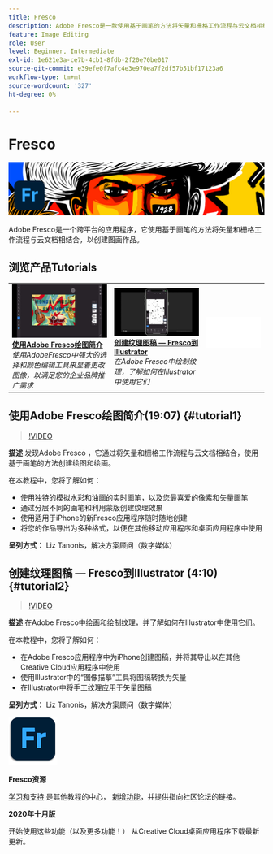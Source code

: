 ```yaml
---
title: Fresco
description: Adobe Fresco是一款使用基于画笔的方法将矢量和栅格工作流程与云文档相结合的跨平台绘图和绘画应用程序
feature: Image Editing
role: User
level: Beginner, Intermediate
exl-id: 1e621e3a-ce7b-4cb1-8fdb-2f20e70be017
source-git-commit: e39efe0f7afc4e3e970ea7f2df57b51bf17123a6
workflow-type: tm+mt
source-wordcount: '327'
ht-degree: 0%

---
```


# Fresco

![教程主图](../assets/Fresco.jpg)

Adobe Fresco是一个跨平台的应用程序，它使用基于画笔的方法将矢量和栅格工作流程与云文档相结合，以创建图画作品。

## 浏览产品Tutorials

<table style="table-layout:fixed">
<tr>
 <td>
   <a href="fresco.md#tutorial1">
      <img alt="使用Adobe Fresco绘图简介" src="../assets/fresco_drawingPaintingIntro_tanonis_thumbnail.jpg" />
   </a>
    <div>
   <a href="fresco.md#tutorial1"><strong>使用Adobe Fresco绘图简介</strong></a>
    </div>
    <em>使用AdobeFresco中强大的选择和颜色编辑工具来显着更改图像，以满足您的企业品牌推广需求</em>
    <br>
  </td>
  <td>
   <a href="fresco.md#tutorial2">
      <img alt="创建纹理图稿 — Fresco到Illustrator" src="../assets/fresco_textureToVector_tanonis_thumbnail.jpg" />
   </a>
    <div>
   <a href="fresco.md#tutorial2"><strong>创建纹理图稿 — Fresco到Illustrator</strong></a>
    </div>
    <em>在Adobe Fresco中绘制纹理，了解如何在Illustrator中使用它们</em>
    <br>
  </td>
  <td>
    <img alt="间隔物" src="../assets/Whitespacer.png" />
    <div>
    <br>
  </td>
</tr>
</table>

## 使用Adobe Fresco绘图简介(19:07) {#tutorial1}

>[!VIDEO](https://video.tv.adobe.com/v/326946?hidetitle=true)

**描述**
发现Adobe Fresco ，它通过将矢量和栅格工作流程与云文档相结合，使用基于画笔的方法创建绘图和绘画。

在本教程中，您将了解如何：
* 使用独特的模拟水彩和油画的实时画笔，以及您最喜爱的像素和矢量画笔
* 通过分层不同的画笔和利用蒙版创建纹理效果
* 使用适用于iPhone的新Fresco应用程序随时随地创建
* 将您的作品导出为多种格式，以便在其他移动应用程序和桌面应用程序中使用

**呈列方式：**
Liz Tanonis，解决方案顾问（数字媒体）

## 创建纹理图稿 — Fresco到Illustrator (4:10) {#tutorial2}

>[!VIDEO](https://video.tv.adobe.com/v/326947?hidetitle=true)

**描述**
在Adobe Fresco中绘画和绘制纹理，并了解如何在Illustrator中使用它们。

在本教程中，您将了解如何：
* 在Adobe Fresco应用程序中为iPhone创建图稿，并将其导出以在其他Creative Cloud应用程序中使用
* 使用Illustrator中的“图像描摹”工具将图稿转换为矢量
* 在Illustrator中将手工纹理应用于矢量图稿

**呈列方式：**
Liz Tanonis，解决方案顾问（数字媒体）

![Fresco徽标](../assets/fr_appicon_96.png)

**Fresco资源**

[学习和支持](https://helpx.adobe.com/support/adobe-fresco.html) 是其他教程的中心， [新增功能](https://helpx.adobe.com/fresco/using/whats-new.html)，并提供指向社区论坛的链接。

**2020年十月版**

开始使用这些功能（以及更多功能！） 从Creative Cloud桌面应用程序下载最新更新。
